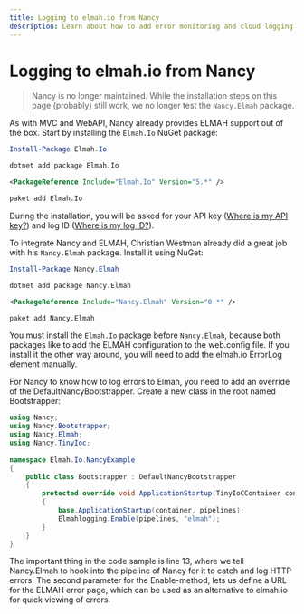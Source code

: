 ```yaml
---
title: Logging to elmah.io from Nancy
description: Learn about how to add error monitoring and cloud logging to any Nancy website with elmah.io. Simply install two NuGet packages and you are done.
---
```


# Logging to elmah.io from Nancy

> Nancy is no longer maintained. While the installation steps on this page (probably) still work, we no longer test the `Nancy.Elmah` package.

As with MVC and WebAPI, Nancy already provides ELMAH support out of the box. Start by installing the `Elmah.Io` NuGet package:

```powershell fct_label="Package Manager"
Install-Package Elmah.Io
```
```cmd fct_label=".NET CLI"
dotnet add package Elmah.Io
```
```xml fct_label="PackageReference"
<PackageReference Include="Elmah.Io" Version="5.*" />
```
```xml fct_label="Paket CLI"
paket add Elmah.Io
```

During the installation, you will be asked for your API key ([Where is my API key?](https://docs.elmah.io/where-is-my-api-key/)) and log ID ([Where is my log ID?](https://docs.elmah.io/where-is-my-log-id/)).

To integrate Nancy and ELMAH, Christian Westman already did a great job with his `Nancy.Elmah` package. Install it using NuGet:

```powershell fct_label="Package Manager"
Install-Package Nancy.Elmah
```
```cmd fct_label=".NET CLI"
dotnet add package Nancy.Elmah
```
```xml fct_label="PackageReference"
<PackageReference Include="Nancy.Elmah" Version="0.*" />
```
```xml fct_label="Paket CLI"
paket add Nancy.Elmah
```

You must install the `Elmah.Io` package before `Nancy.Elmah`, because both packages like to add the ELMAH configuration to the web.config file. If you install it the other way around, you will need to add the elmah.io ErrorLog element manually.

For Nancy to know how to log errors to Elmah, you need to add an override of the DefaultNancyBootstrapper. Create a new class in the root named Bootstrapper:

```csharp
using Nancy;
using Nancy.Bootstrapper;
using Nancy.Elmah;
using Nancy.TinyIoc;
 
namespace Elmah.Io.NancyExample
{
    public class Bootstrapper : DefaultNancyBootstrapper
    {
        protected override void ApplicationStartup(TinyIoCContainer container, IPipelines pipelines)
        {
            base.ApplicationStartup(container, pipelines);
            Elmahlogging.Enable(pipelines, "elmah");
        }
    }
}
```

The important thing in the code sample is line 13, where we tell Nancy.Elmah to hook into the pipeline of Nancy for it to catch and log HTTP errors. The second parameter for the Enable-method, lets us define a URL for the ELMAH error page, which can be used as an alternative to elmah.io for quick viewing of errors.
